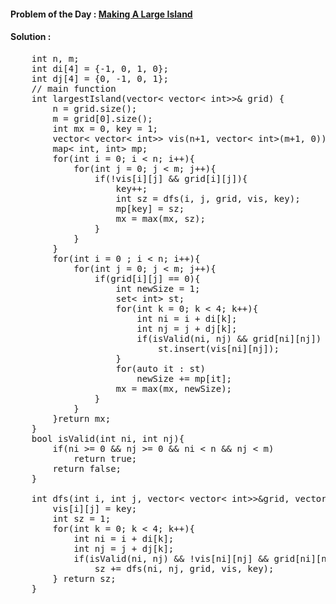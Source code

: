 #### Problem of the Day : [Making A Large Island](https://practice.geeksforgeeks.org/problems/making-a-large-island/1)

#### Solution :
<pre>
    int n, m;
    int di[4] = {-1, 0, 1, 0};
    int dj[4] = {0, -1, 0, 1};
    // main function
    int largestIsland(vector< vector< int>>& grid) {
        n = grid.size();
        m = grid[0].size();
        int mx = 0, key = 1;
        vector< vector< int>> vis(n+1, vector< int>(m+1, 0));
        map< int, int> mp;
        for(int i = 0; i < n; i++){
            for(int j = 0; j < m; j++){
                if(!vis[i][j] && grid[i][j]){
                    key++;
                    int sz = dfs(i, j, grid, vis, key);
                    mp[key] = sz;
                    mx = max(mx, sz);
                }
            }
        }
        for(int i = 0 ; i < n; i++){
            for(int j = 0; j < m; j++){
                if(grid[i][j] == 0){
                    int newSize = 1;
                    set< int> st;
                    for(int k = 0; k < 4; k++){
                        int ni = i + di[k];
                        int nj = j + dj[k];
                        if(isValid(ni, nj) && grid[ni][nj])
                            st.insert(vis[ni][nj]);
                    }
                    for(auto it : st)
                        newSize += mp[it];
                    mx = max(mx, newSize);
                }
            }
        }return mx;
    }
    bool isValid(int ni, int nj){
        if(ni >= 0 && nj >= 0 && ni < n && nj < m)
            return true;
        return false;
    }
    
    int dfs(int i, int j, vector< vector< int>>&grid, vector< vector< int>>&vis, int &key){
        vis[i][j] = key;
        int sz = 1;
        for(int k = 0; k < 4; k++){
            int ni = i + di[k];
            int nj = j + dj[k];
            if(isValid(ni, nj) && !vis[ni][nj] && grid[ni][nj])
                sz += dfs(ni, nj, grid, vis, key);
        } return sz;
    }
</pre>
